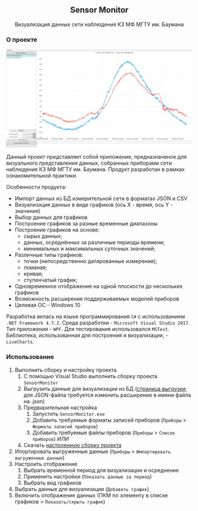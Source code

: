 <div id="top"></div>


<br />
<div align="center">
  <h2 align="center">Sensor Monitor</h2>
  <p align="center">Визуализация данных сети наблюдения К3 МФ МГТУ им. Баумана</p>
</div>


### О проекте

![product-screenshot](https://github.com/Melyohin-AA/SensorMonitor/raw/master/_ReadmeFiles/MainImage.png)

Данный проект представляет собой приложение, предназначеное для визуального представления данных, собранных приборами сети наблюдения К3 МФ МГТУ им. Баумана. Продукт разработан в рамках ознакомительной практики.

Особенности продукта:
* Импорт данных из БД измерительной сети в форматах JSON и CSV
* Визуализация данных в виде графиков (ось X - время, ось Y - значение)
* Выбор данных для графиков
* Построение графиков за разные временные диапазоны
* Построение графиков на основе:
  * сырых данных;
  * данных, осреднённых за различные периоды времени;
  * минимальных и максимальных суточных значений;
* Различные типы графиков:
  * точки (непосредственно датированные измерения);
  * ломаная;
  * кривая;
  * ступенчатый график;
* Одновременное отображение на одной плоскости до нескольких графиков
* Возможность расширения поддерживаемых моделей приборов
* Целевая ОС - Windows 10

Разработка велась на языке программирования `C#` с использованием `.NET Framework 4.7.2`. Среда разработки - `Microsoft Visual Studio 2017`. Тип приложения - `WPF`. Для тестирования использовался `MSTest`. Библиотека, использованная для построения и визуализации, - `LiveCharts`.


### Использование

1. Выполнить сборку и настройку проекта
    1. С помощью Visual Studio выполнить сборку проекта `SensorMonitor`
    2. Выгрузить данные для визуализации из БД ([cтраница выгрузки](http://dbrobo.mgul.ac.ru/mainexport.html); для JSON-файла требуется изменить расширение в имени файла на .json)
    3. Предварительная настройка
        1. Запустить `SensorMonitor.exe`
        2. Добавить требуемые форматы записей приборов (`Приборы` > `Форматы записей приборов`)
        3. Добавить требуемые файлы приборов (`Приборы` > `Список приборов`)
    *ИЛИ*
    1. Скачать [настроенную сборку проекта](https://drive.google.com/file/d/1EXU2SVFG2bm_i0PqjO7bTzlEQJbZUiyC/view?usp=sharing)
2. Ипортировать выгруженные данные (`Приборы` > `Импортировать выгруженные данные`)
3. Настроить отображение
    1. Выбрать временной период для визуализации и осреднение
    2. Применить настройки (`Показать данные за период`)
    3. Выбрать вид графиков
4. Выбрать данные для визуализации (`Добавить график`)
5. Включить отображение данных (ПКМ по элементу в списке графиков > `Показать/скрыть график`)
